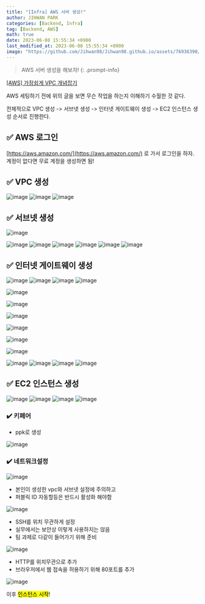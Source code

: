 ```yaml
---
title: "[Infra] AWS 서버 생성!"
author: JIHWAN PARK
categories: [Backend, Infra]
tag: [Backend, AWS]
math: true
date: 2023-06-08 15:55:34 +0900
last_modified_at: 2023-06-08 15:55:34 +0900
image: "https://github.com/Jihwan98/Jihwan98.github.io/assets/76936390/bb10f126-575d-4a3c-be54-66566a6b91d9"
---
```

> AWS 서버 생성을 해보자!
{: .prompt-info}

[[AWS] 가장쉽게 VPC 개념잡기](https://medium.com/harrythegreat/aws-%EA%B0%80%EC%9E%A5%EC%89%BD%EA%B2%8C-vpc-%EA%B0%9C%EB%85%90%EC%9E%A1%EA%B8%B0-71eef95a7098)

AWS 세팅하기 전에 위의 글을 보면 무슨 작업을 하는지 이해하기 수월한 것 같다.

전체적으로 VPC 생성 -> 서브넷 생성 -> 인터넷 게이트웨이 생성 -> EC2 인스턴스 생성 순서로 진행한다.

## ✅ AWS 로그인
[https://aws.amazon.com/](https://aws.amazon.com/) 로 가서 로그인을 하자.
계정이 없다면 무료 계정을 생성하면 됨!

## ✅ VPC 생성
![image](https://github.com/Jihwan98/Jihwan98.github.io/assets/76936390/75c325d1-1093-4002-8f79-9c0c94ed998c)
![image](https://github.com/Jihwan98/Jihwan98.github.io/assets/76936390/8275df1e-4c40-4d1e-a139-6ffc31f6c3f6)
![image](https://github.com/Jihwan98/Jihwan98.github.io/assets/76936390/6d4162c6-f0ad-473e-986b-38331e72e4ee)

## ✅ 서브넷 생성
![image](https://github.com/Jihwan98/Jihwan98.github.io/assets/76936390/41f8ec27-fb89-4851-a978-7c72ecf2262f)

![image](https://github.com/Jihwan98/Jihwan98.github.io/assets/76936390/72e82721-b0fd-4c6e-9afd-c63da9d22877)
![image](https://github.com/Jihwan98/Jihwan98.github.io/assets/76936390/b8b0500d-2fa3-4b21-b293-ce4fc9fc0c95)
![image](https://github.com/Jihwan98/Jihwan98.github.io/assets/76936390/1b9ccfe0-1837-4281-98c0-a9e8efe2964c)
![image](https://github.com/Jihwan98/Jihwan98.github.io/assets/76936390/fb506726-f999-4cda-8a29-e199e1ac0c23)
![image](https://github.com/Jihwan98/Jihwan98.github.io/assets/76936390/9d4ab9bc-6cc1-48f1-99f0-9b280aa8ddef)
![image](https://github.com/Jihwan98/Jihwan98.github.io/assets/76936390/43b68a3a-3cfa-492a-b1d4-f73c3306531b)

## ✅ 인터넷 게이트웨이 생성
![image](https://github.com/Jihwan98/Jihwan98.github.io/assets/76936390/fde9d878-798d-49ef-ae22-71c52d8adab1)
![image](https://github.com/Jihwan98/Jihwan98.github.io/assets/76936390/7e9a00a7-f7d2-408c-aafb-6ee3face0155)
![image](https://github.com/Jihwan98/Jihwan98.github.io/assets/76936390/8c7a29a1-fd87-4e57-95a9-d7ba65112bd4)
![image](https://github.com/Jihwan98/Jihwan98.github.io/assets/76936390/4361f538-a754-44ab-a35e-d44687af95b8)

![image](https://github.com/Jihwan98/Jihwan98.github.io/assets/76936390/6d03780e-4fe9-449e-8a4b-5aaedd42c78b)

![image](https://github.com/Jihwan98/Jihwan98.github.io/assets/76936390/394628f5-d843-4dbf-b8a0-8e72eef5b442)

![image](https://github.com/Jihwan98/Jihwan98.github.io/assets/76936390/8ffc0649-a44d-4307-8e75-68b6559ba862)

![image](https://github.com/Jihwan98/Jihwan98.github.io/assets/76936390/4e8a8a94-acd9-413a-b689-1ed60f612105)

![image](https://github.com/Jihwan98/Jihwan98.github.io/assets/76936390/c4b63e4e-a20e-49be-9867-b638f31e1e28)

![image](https://github.com/Jihwan98/Jihwan98.github.io/assets/76936390/b3759ed8-4871-40bf-a3d2-a5ce34467439)

![image](https://github.com/Jihwan98/Jihwan98.github.io/assets/76936390/100e2344-c55d-4447-90fa-09ef6c4af854)
![image](https://github.com/Jihwan98/Jihwan98.github.io/assets/76936390/61e5c854-bff4-43ed-85c3-9f8e064ac0ef)
![image](https://github.com/Jihwan98/Jihwan98.github.io/assets/76936390/0e1236e2-c5a5-4941-bc52-e7b3aec931c4)
![image](https://github.com/Jihwan98/Jihwan98.github.io/assets/76936390/2cecca3d-e65e-4042-9394-7cef66183c99)

## ✅ EC2 인스턴스 생성
![image](https://github.com/Jihwan98/Jihwan98.github.io/assets/76936390/418ac97f-73b3-41a8-9fa8-288ad593b6dc)
![image](https://github.com/Jihwan98/Jihwan98.github.io/assets/76936390/8fcb5803-10dd-4ae4-abe9-c81aa92e93c4)
![image](https://github.com/Jihwan98/Jihwan98.github.io/assets/76936390/ce689bd4-92ae-4d23-a6d9-8a85c4bfe3d5)
![image](https://github.com/Jihwan98/Jihwan98.github.io/assets/76936390/30ba10db-af4d-4d1f-b407-334b15ae0dc8)

### ✔️ 키페어

- ppk로 생성

![image](https://github.com/Jihwan98/Jihwan98.github.io/assets/76936390/6e1676dd-4f35-4884-a6c6-8b4742639199)

### ✔️ 네트워크설정
![image](https://github.com/Jihwan98/Jihwan98.github.io/assets/76936390/0cb80333-b350-495e-92c0-0ff7d717e46a)

- 본인이 생성한 vpc와 서브넷 설정에 주의하고
- 퍼블릭 ID 자동할등은 반드시 활성화 해야함

![image](https://github.com/Jihwan98/Jihwan98.github.io/assets/76936390/55488ea2-3471-4372-9d9b-73e27fa25dfc)

- SSH를 위치 무관하게 설정
- 실무에서는 보안상 이렇게 사용하지는 않음
- 팀 과제로 다같이 들어가기 위해 준비

![image](https://github.com/Jihwan98/Jihwan98.github.io/assets/76936390/9babf742-01d3-4c83-9bf8-36112d7602d7)

- HTTP를 위치무관으로 추가
- 브라우저에서 웹 접속을 허용하기 위해 80포트를 추가

![image](https://github.com/Jihwan98/Jihwan98.github.io/assets/76936390/8d2784b2-c6d4-4557-a275-498579f32ba1)

이후 <mark>인스턴스 시작</mark>!